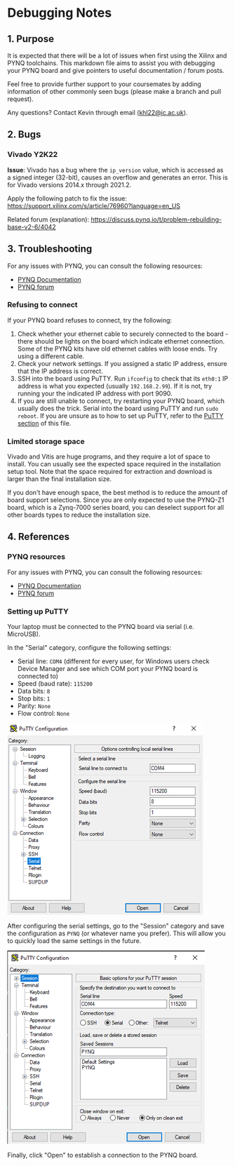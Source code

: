 # Debugging Notes

## 1. Purpose
It is expected that there will be a lot of issues when first using the Xilinx and PYNQ toolchains. This markdown file aims to assist you with debugging your PYNQ board and give pointers to useful documentation / forum posts.

Feel free to provide further support to your coursemates by adding information of other commonly seen bugs (please make a branch and pull request).

Any questions? Contact Kevin through email (khl22@ic.ac.uk).

## 2. Bugs

### Vivado Y2K22
**Issue**: Vivado has a bug where the `ip_version` value, which is accessed as a signed integer (32-bit), causes an overflow and generates an error. This is for Vivado versions 2014.x through 2021.2.

Apply the following patch to fix the issue:
https://support.xilinx.com/s/article/76960?language=en_US

Related forum (explanation):
https://discuss.pynq.io/t/problem-rebuilding-base-v2-6/4042

### 

## 3. Troubleshooting

For any issues with PYNQ, you can consult the following resources:
- [PYNQ Documentation](https://pynq.readthedocs.io/en/latest/)
- [PYNQ forum](https://discuss.pynq.io/)

### Refusing to connect
If your PYNQ board refuses to connect, try the following:
1. Check whether your ethernet cable to securely connected to the board - there should be lights on the board which indicate ethernet connection. Some of the PYNQ kits have old ethernet cables with loose ends. Try using a different cable.
2. Check your network settings. If you assigned a static IP address, ensure that the IP address is correct.
3. SSH into the board using PuTTY. Run `ifconfig` to check that its `eth0:1` IP address is what you expected (usually `192.168.2.99`). If it is not, try running your the indicated IP address with port 9090.
4. If you are still unable to connect, try restarting your PYNQ board, which usually does the trick. Serial into the board using PuTTY and run `sudo reboot`. If you are unsure as to how to set up PuTTY, refer to the [PuTTY section](#setting-up-putty) of this file.

### Limited storage space
Vivado and Vitis are huge programs, and they require a lot of space to install. You can usually see the expected space required in the installation setup tool. Note that the space required for extraction and download is larger than the final installation size.

If you don't have enough space, the best method is to reduce the amount of board support selections. Since you are only expected to use the PYNQ-Z1 board, which is a Zynq-7000 series board, you can deselect support for all other boards types to reduce the installation size.

## 4. References

### PYNQ resources
For any issues with PYNQ, you can consult the following resources:
- [PYNQ Documentation](https://pynq.readthedocs.io/en/latest/)
- [PYNQ forum](https://discuss.pynq.io/)

### Setting up PuTTY

Your laptop must be connected to the PYNQ board via serial (i.e. MicroUSB).

In the "Serial" category, configure the following settings:
- Serial line: `COM4` (different for every user, for Windows users check Device Manager and see which COM port your PYNQ board is connected to)
- Speed (baud rate): `115200`
- Data bits: `8`
- Stop bits: `1`
- Parity: `None`
- Flow control: `None`

![PuTTY Serial Configuration](images/putty-serial-config.png)

After configuring the serial settings, go to the "Session" category and save the configuration as `PYNQ` (or whatever name you prefer). This will allow you to quickly load the same settings in the future.

![PuTTY Configuration](images/putty-config.png)

Finally, click "Open" to establish a connection to the PYNQ board.
